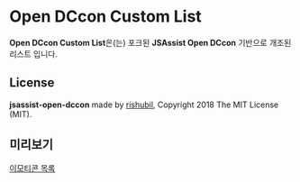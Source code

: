 # Open DCcon Custom List

**Open DCcon Custom List**은(는) 포크된 **JSAssist Open DCcon** 기반으로 개조된 리스트 입니다.

## License
**jsassist-open-dccon** made by [rishubil](https://github.com/rishubil/jsassist-open-dccon), Copyright 2018 The MIT License (MIT).

## 미리보기
[이모티콘 목록](https://boutoron2685.github.io/open-dccon-custom-list/list.html)
